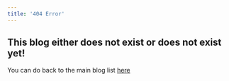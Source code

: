 ```yaml
---
title: '404 Error'
---
```


## This blog either does not exist or does not exist yet!

You can do back to the main blog list [here](../index.html)